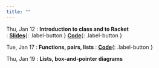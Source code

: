 ```yaml
---
title: ""
---
```


Thu, Jan 12
: **Introduction to class and to Racket**  
: [**Slides**](lectures/pl-lect1-slides.pdf){: .label-button } 
  [**Code**](lectures/pl-lect1-code.rkt){: .label-button }  
	
Tue, Jan 17
: **Functions, pairs, lists**
: [**Code**](lectures/pl-lect2-code.rkt){: .label-button }  

Thu, Jan 19
: **Lists, box-and-pointer diagrams**